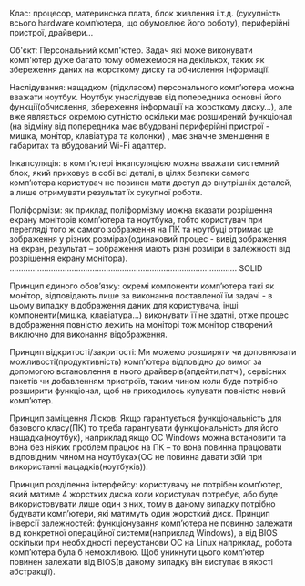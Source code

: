 ﻿Клас: процесор, материнська плата, блок живлення і.т.д. (сукупність всього  hardware комп’ютера, що обумовлює його роботу), периферійні пристрої, драйвери…

Об'єкт: Персональний комп'ютер.
Задач які може виконувати комп'ютер дуже багато тому обмежемося на декількох, таких як збереження даних  на жорсткому диску та обчислення інформації.

Наслідування: нащадком (підкласом) персонального комп’ютера  можна вважати ноутбук. Ноутбук  унаслідував від попередника основні його функції(обчислення, збереження інформації на жорсткому диску…), але вже являється окремою сутністю оскільки має розширений функціонал (на відміну від попередника має вбудовані периферійні пристрої  - мишка, монітор, клавіатура та колонки) , має значне зменшення в габаритах та вбудований Wi-Fi адаптер.

Інкапсуляція: в комп’ютері інкапсуляцією можна вважати системний блок, який приховує в собі всі деталі, в цілях безпеки самого комп’ютера   користувач  не повинен мати доступ до внутрішніх деталей, а лише отримувати результат їх сукупної роботи.

Поліформізм:  як приклад поліформізму можна вказати розрішення екрану моніторів комп’ютера та ноутбука, тобто користувач при перегляді того ж самого зображення на ПК та ноутбуці отримає це зображення  у різних розмірах(одинаковий процес  - вивід зображення на екран, результат – зображення мають різні розміри в залежності від розрішення екрану монітора).
………………………………………………………………………………………
SOLID

Принцип єдиного обов’язку:  окремі компоненти комп’ютера  такі як монітор, відповідають лише за виконання  поставленої  їм задачі  - в цьому випадку відображення даних для користувача, інші компоненти(мишка, клавіатура...) виконувати її не здатні, отже процес відображення повністю лежить на моніторі тож  монітор створений виключно для виконання відображення.

Принцип відкритості/закритості:  Ми можемо розширяти чи доповнювати можливості(продуктивність) комп’ютера відповідно до вимог за допомогою встановлення в нього драйверів(апдейти,патчі), сервісних пакетів чи добавленням пристроїв, таким чином коли буде потрібно розширити функціонал, щоб не приходилось купувати повністю новий комп’ютер.  

Принцип замiщення Лісков:  Якщо гарантується функціональність для базового класу(ПК) то треба гарантувати функціональність для його нащадка(ноутбук), наприклад якщо ОС Windows можна встановити  та вона  без ніяких проблем  працює на ПК –  то вона повинна  працювати відповідним чином на ноутбуках(ОС не повинна давати збій при використанні нащадків(ноутбуків)).

Принцип розділення інтерфейсу:  користувачу не потрібен комп’ютер, який матиме 4 жорстких диска коли користувач потребує, або буде використовувати лише один з них, тому в даному випадку потрібно будувати комп’ютери, які матимуть один жорсткий диск.
Принцип інверсії залежностей:  функціонування комп’ютера не повинно залежати від конкретної операційної  системи(наприклад Windows), а від BIOS оскільки при необхідності переустанови ОС на Linux наприклад, робота комп’ютера була б неможливою. Щоб уникнути цього комп’ютер повинен залежати від  BIOS(в даному випадку він виступає в якості абстракції).



